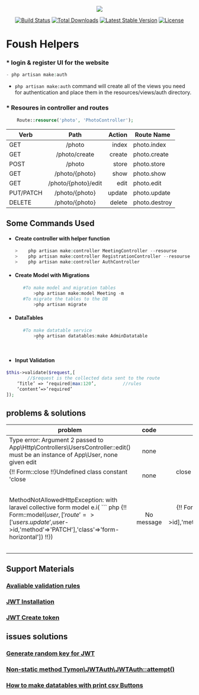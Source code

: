 <p align="center"><img src="https://laravel.com/assets/img/components/logo-laravel.svg"></p>

<p align="center">
<a href="https://travis-ci.org/laravel/framework"><img src="https://travis-ci.org/laravel/framework.svg" alt="Build Status"></a>
<a href="https://packagist.org/packages/laravel/framework"><img src="https://poser.pugx.org/laravel/framework/d/total.svg" alt="Total Downloads"></a>
<a href="https://packagist.org/packages/laravel/framework"><img src="https://poser.pugx.org/laravel/framework/v/stable.svg" alt="Latest Stable Version"></a>
<a href="https://packagist.org/packages/laravel/framework"><img src="https://poser.pugx.org/laravel/framework/license.svg" alt="License"></a>
</p>

# Foush Helpers
### * login & register UI for the website
 ```php
- php artisan make:auth
```
- `php artisan make:auth` command will create all of the views you need for authentication and place them in the resources/views/auth directory.

### * Resoures in controller and routes
```php
    Route::resource('photo', 'PhotoController');
```

| Verb      |         Path        | Action | Route Name    |
|-----------|:-------------------:|-------:|---------------|
| GET       |        /photo       |  index | photo.index   |
| GET       |    /photo/create    | create | photo.create  |
| POST      |        /photo       |  store | photo.store   |
| GET       | /photo/{photo}      | show   | photo.show    |
| GET       | /photo/{photo}/edit | edit   | photo.edit    |
| PUT/PATCH | /photo/{photo}      | update | photo.update  |
| DELETE    | /photo/{photo}      | delete | photo.destroy |



  
## Some Commands Used            
    
* #### Create controller with helper function 
    ```php
    >    php artisan make:controller MeetingController --resourse
    >    php artisan make:controller RegistrationController --resourse
    >    php artisan make:controller AuthController 
* #### Create Model with Migrations 
     ```php
        #To make model and migration tables
            >php artisan make:model Meeting -m
        #To migrate the tables to the DB
            >php artisan migrate 
    ```    
* #### DataTables
     ```php
        #To make datatable service
            >php artisan datatables:make AdminDatatable
             ```    
          


* #### Input Validation
```php
$this->validate($request,[	
		//$request is the collected data sent to the route
	‘Title’ => ‘required|max:120’, 			//rules
	‘content’=>’required’
]);
```
## problems & solutions
| problem     |code|solution| Description |
|-----------|:-------------------:|:-------------------:|:-------------------:|
|  Type error: Argument 2 passed to App\Http\Controllers\UsersController::edit() must be an instance of App\User, none given edit |none| [stackoverflow](https://stackoverflow.com/questions/40539623/error-edit-must-be-an-instance-of-app-user-none-given) 
| {!! Form::close !!}Undefined class constant 'close|none|close in function so replace it with close()|
|MethodNotAllowedHttpException: with laravel collective form model e.i( ``` php                                        {!! Form::model($user,['route'=>['users.update',$user->id,'method'=>'PATCH'],'class'=>'form-horizontal']) !!})|No message|                                         {!! Form::model($user,['route'=>['users.update',$user->id],'method'=>'PATCH','class'=>'form-horizontal']) !!} |you should put the form method after route square bracts not in the same bracket






  

















## Support Materials

### [Avaliable validation rules](https://laravel.com/docs/5.6/validation#available-validation-rules)
### [JWT Installation](https://github.com/tymondesigns/jwt-auth/wiki/Installation)
### [JWT Create token](https://github.com/tymondesigns/jwt-auth/wiki/Creating-Tokens)
## issues solutions
### [Generate random key for JWT](https://github.com/tymondesigns/jwt-auth/issues/1425)
### [Non-static method Tymon\JWTAuth\JWTAuth::attempt()](https://github.com/tymondesigns/jwt-auth/issues/182)
    
### [How to make datatables with print csv Buttons](https://datatables.yajrabox.com/service)    
    
            
            
            
            
            
            
                        
